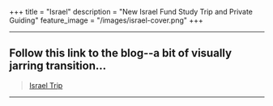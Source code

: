 +++
title = "Israel"
description = "New Israel Fund Study Trip and Private Guiding"
feature_image = "/images/israel-cover.png"
+++

---
## Follow this link to the blog--a bit of visually jarring transition...

> <a href="https://israel-blog.pages.dev/" target="_blank">Israel Trip</a>
---
